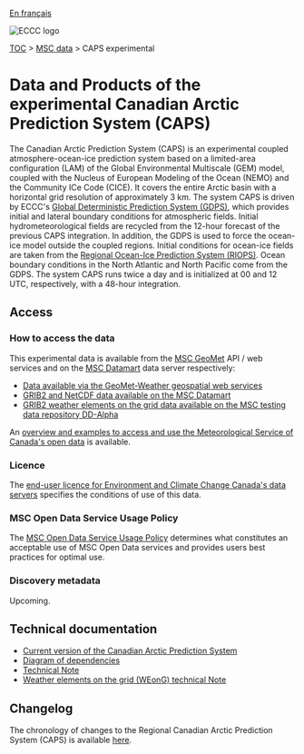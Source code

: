 [En français](readme_caps_fr.md)

![ECCC logo](../../img_eccc-logo.png)

[TOC](../../readme_en.md) > [MSC data](../readme_en.md) > CAPS experimental

# Data and Products of the experimental Canadian Arctic Prediction System (CAPS)

The Canadian Arctic Prediction System (CAPS) is an experimental coupled atmosphere-ocean-ice prediction system based on a limited-area configuration (LAM) of the Global Environmental Multiscale (GEM) model, coupled with the Nucleus of European Modeling of the Ocean (NEMO) and the Community ICe Code (CICE). It covers the entire Arctic basin with a horizontal grid resolution of approximately 3 km. The system CAPS is driven by ECCC's [Global Deterministic Prediction System (GDPS)](../nwp_gdps/readme_gdps_en.md), which provides initial and lateral boundary conditions for atmospheric fields. Initial hydrometeorological fields are recycled from the 12-hour forecast of the previous CAPS integration. In addition, the GDPS is used to force the ocean-ice model outside the coupled regions. Initial conditions for ocean-ice fields are taken from the [Regional Ocean-Ice Prediction System (RIOPS)](../nwp_riops/readme_riops_en.md). Ocean boundary conditions in the North Atlantic and North Pacific come from the GDPS. The system CAPS runs twice a day and is initialized at 00 and 12 UTC, respectively, with a 48-hour integration.

## Access

### How to access the data

This experimental data is available from the [MSC GeoMet](../../msc-geomet/readme_en.md) API / web services and on the [MSC Datamart](../../msc-datamart/readme_en.md) data server respectively:

* [Data available via the GeoMet-Weather geospatial web services](https://eccc-msc.github.io/open-data/msc-geomet/readme_en/)
* [GRIB2 and NetCDF data available on the MSC Datamart](readme_caps-datamart_en.md)
* [GRIB2 weather elements on the grid data available on the MSC testing data repository DD-Alpha](readme_caps-weong-datamart_en.md)

An [overview and examples to access and use the Meteorological Service of Canada's open data](../../usage/readme_en.md) is available.

### Licence

The [end-user licence for Environment and Climate Change Canada's data servers](../../licence/readme_en.md) specifies the conditions of use of this data.

### MSC Open Data Service Usage Policy

The [MSC Open Data Service Usage Policy](../../usage-policy/readme_en.md) determines what constitutes an acceptable use of MSC Open Data services and provides users best practices for optimal use.

### Discovery metadata

Upcoming.

## Technical documentation

* [Current version of the Canadian Arctic Prediction System](https://collaboration.cmc.ec.gc.ca/cmc/cmoi/product_guide/docs/tech_specifications/tech_specifications_CAPS_e.pdf)
* [Diagram of dependencies](https://collaboration.cmc.ec.gc.ca/cmc/cmos/public_doc/msc-data/nwep-dependency-diagrams/system_CAPS_en.svg)
* [Technical Note](https://collaboration.cmc.ec.gc.ca/cmc/cmoi/product_guide/docs/tech_notes/technote_caps_e.pdf)
* [Weather elements on the grid (WEonG) technical Note](https://collaboration.cmc.ec.gc.ca/cmc/cmoi/product_guide/docs/tech_notes/technote_weong-hrdps_e.pdf)

## Changelog

The chronology of changes to the Regional Canadian Arctic Prediction System (CAPS) is available [here](changelog_caps_en.md).
